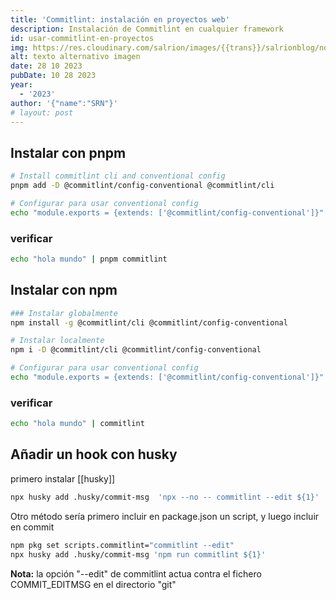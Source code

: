 ```yaml
---
title: 'Commitlint: instalación en proyectos web'
description: Instalación de Commitlint en cualquier framework
id: usar-commitlint-en-proyectos
img: https://res.cloudinary.com/salrion/images/{{trans}}/salrionblog/nombre-imagen-real/nombre-descriptivo-imagen.jpg
alt: texto alternativo imagen
date: 28 10 2023
pubDate: 10 28 2023
year:
  - '2023'
author: '{"name":"SRN"}'
# layout: post
---
```


## Instalar con pnpm

```sh
# Install commitlint cli and conventional config
pnpm add -D @commitlint/config-conventional @commitlint/cli

# Configurar para usar conventional config
echo "module.exports = {extends: ['@commitlint/config-conventional']}" > commitlint.config.js
```

### verificar

```sh
echo "hola mundo" | pnpm commitlint
```

## Instalar con npm

```sh
### Instalar globalmente
npm install -g @commitlint/cli @commitlint/config-conventional

# Instalar localmente
npm i -D @commitlint/cli @commitlint/config-conventional

# Configurar para usar conventional config
echo "module.exports = {extends: ['@commitlint/config-conventional']}" > commitlint.config.js
```

### verificar

```sh
echo "hola mundo" | commitlint
```

## Añadir un hook con husky

primero instalar [[husky]]

```sh
npx husky add .husky/commit-msg  'npx --no -- commitlint --edit ${1}'
```

Otro método sería primero incluir en package.json un script, y luego incluir en commit

```sh
npm pkg set scripts.commitlint="commitlint --edit"
npx husky add .husky/commit-msg 'npm run commitlint ${1}'
```

**Nota:** la opción "--edit" de commitlint actua contra el fichero COMMIT_EDITMSG en el directorio "git"
